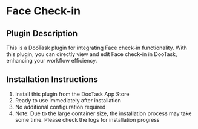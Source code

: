 # Face Check-in

## Plugin Description
This is a DooTask plugin for integrating Face check-in functionality. With this plugin, you can directly view and edit Face check-in in DooTask, enhancing your workflow efficiency.

## Installation Instructions
1. Install this plugin from the DooTask App Store
2. Ready to use immediately after installation
3. No additional configuration required
4. Note: Due to the large container size, the installation process may take some time. Please check the logs for installation progress
